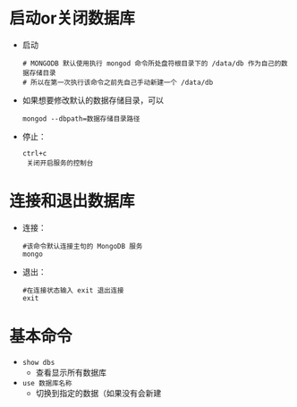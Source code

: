 <!--
 * @Description  : 
 * @Author       : pacino
 * @Date         : 2021-06-21 16:33:33
 * @LastEditTime : 2021-06-21 17:40:40
 * @LastEditors  : pacino
-->
# 启动or关闭数据库
  - 启动
    ```  
    # MONGODB 默认使用执行 mongod 命令所处盘符根目录下的 /data/db 作为自己的数据存储目录
    # 所以在第一次执行该命令之前先自己手动新建一个 /data/db
    ```
  - 如果想要修改默认的数据存储目录，可以
     ```
    mongod --dbpath=数据存储目录路径
    ```
  - 停止：
    ```
    ctrl+c
     关闭开启服务的控制台
    ```
# 连接和退出数据库
  - 连接：
    ```
    #该命令默认连接主句的 MongoDB 服务
    mongo
  - 退出：
    ```
    #在连接状态输入 exit 退出连接
    exit
# 基本命令
  - ```show dbs```
    + 查看显示所有数据库
  - ```use 数据库名称```
    + 切换到指定的数据（如果没有会新建